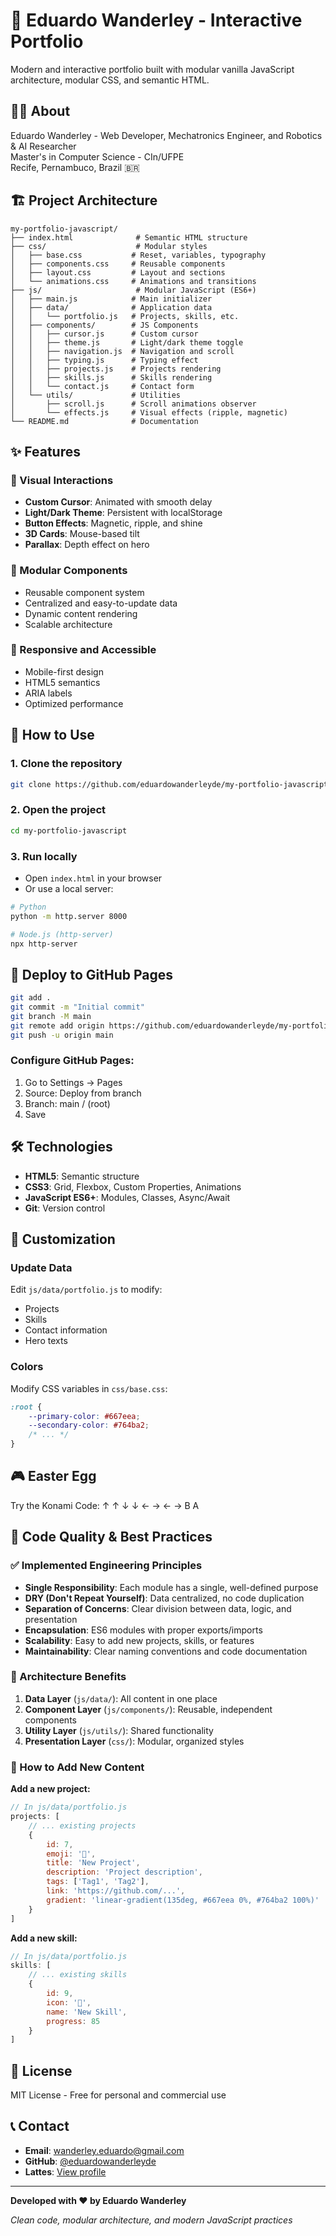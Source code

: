 # 🚀 Eduardo Wanderley - Interactive Portfolio

Modern and interactive portfolio built with modular vanilla JavaScript architecture, modular CSS, and semantic HTML.

## 👨‍💻 About

Eduardo Wanderley - Web Developer, Mechatronics Engineer, and Robotics & AI Researcher  
Master's in Computer Science - CIn/UFPE  
Recife, Pernambuco, Brazil 🇧🇷

## 🏗️ Project Architecture

```
my-portfolio-javascript/
├── index.html              # Semantic HTML structure
├── css/                    # Modular styles
│   ├── base.css           # Reset, variables, typography
│   ├── components.css     # Reusable components
│   ├── layout.css         # Layout and sections
│   └── animations.css     # Animations and transitions
├── js/                     # Modular JavaScript (ES6+)
│   ├── main.js            # Main initializer
│   ├── data/              # Application data
│   │   └── portfolio.js   # Projects, skills, etc.
│   ├── components/        # JS Components
│   │   ├── cursor.js      # Custom cursor
│   │   ├── theme.js       # Light/dark theme toggle
│   │   ├── navigation.js  # Navigation and scroll
│   │   ├── typing.js      # Typing effect
│   │   ├── projects.js    # Projects rendering
│   │   ├── skills.js      # Skills rendering
│   │   └── contact.js     # Contact form
│   └── utils/             # Utilities
│       ├── scroll.js      # Scroll animations observer
│       └── effects.js     # Visual effects (ripple, magnetic)
└── README.md              # Documentation
```

## ✨ Features

### 🎨 Visual Interactions
- **Custom Cursor**: Animated with smooth delay
- **Light/Dark Theme**: Persistent with localStorage
- **Button Effects**: Magnetic, ripple, and shine
- **3D Cards**: Mouse-based tilt
- **Parallax**: Depth effect on hero

### 🔧 Modular Components
- Reusable component system
- Centralized and easy-to-update data
- Dynamic content rendering
- Scalable architecture

### 📱 Responsive and Accessible
- Mobile-first design
- HTML5 semantics
- ARIA labels
- Optimized performance

## 🚀 How to Use

### 1. Clone the repository
```bash
git clone https://github.com/eduardowanderleyde/my-portfolio-javascript.git
```

### 2. Open the project
```bash
cd my-portfolio-javascript
```

### 3. Run locally
- Open `index.html` in your browser
- Or use a local server:

```bash
# Python
python -m http.server 8000

# Node.js (http-server)
npx http-server
```

## 🎯 Deploy to GitHub Pages

```bash
git add .
git commit -m "Initial commit"
git branch -M main
git remote add origin https://github.com/eduardowanderleyde/my-portfolio-javascript.git
git push -u origin main
```

### Configure GitHub Pages:
1. Go to Settings → Pages
2. Source: Deploy from branch
3. Branch: main / (root)
4. Save

## 🛠️ Technologies

- **HTML5**: Semantic structure
- **CSS3**: Grid, Flexbox, Custom Properties, Animations
- **JavaScript ES6+**: Modules, Classes, Async/Await
- **Git**: Version control

## 📝 Customization

### Update Data
Edit `js/data/portfolio.js` to modify:
- Projects
- Skills
- Contact information
- Hero texts

### Colors
Modify CSS variables in `css/base.css`:
```css
:root {
    --primary-color: #667eea;
    --secondary-color: #764ba2;
    /* ... */
}
```

## 🎮 Easter Egg

Try the Konami Code: ↑ ↑ ↓ ↓ ← → ← → B A

## 🧩 Code Quality & Best Practices

### ✅ Implemented Engineering Principles

- **Single Responsibility**: Each module has a single, well-defined purpose
- **DRY (Don't Repeat Yourself)**: Data centralized, no code duplication
- **Separation of Concerns**: Clear division between data, logic, and presentation
- **Encapsulation**: ES6 modules with proper exports/imports
- **Scalability**: Easy to add new projects, skills, or features
- **Maintainability**: Clear naming conventions and code documentation

### 📁 Architecture Benefits

1. **Data Layer** (`js/data/`): All content in one place
2. **Component Layer** (`js/components/`): Reusable, independent components
3. **Utility Layer** (`js/utils/`): Shared functionality
4. **Presentation Layer** (`css/`): Modular, organized styles

### 🔄 How to Add New Content

**Add a new project:**
```javascript
// In js/data/portfolio.js
projects: [
    // ... existing projects
    {
        id: 7,
        emoji: '🎨',
        title: 'New Project',
        description: 'Project description',
        tags: ['Tag1', 'Tag2'],
        link: 'https://github.com/...',
        gradient: 'linear-gradient(135deg, #667eea 0%, #764ba2 100%)'
    }
]
```

**Add a new skill:**
```javascript
// In js/data/portfolio.js
skills: [
    // ... existing skills
    {
        id: 9,
        icon: '🎯',
        name: 'New Skill',
        progress: 85
    }
]
```

## 📄 License

MIT License - Free for personal and commercial use

## 📞 Contact

- **Email**: wanderley.eduardo@gmail.com
- **GitHub**: [@eduardowanderleyde](https://github.com/eduardowanderleyde)
- **Lattes**: [View profile](http://lattes.cnpq.br/seu-lattes)

---

**Developed with ❤️ by Eduardo Wanderley**

*Clean code, modular architecture, and modern JavaScript practices*

